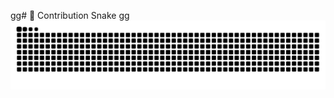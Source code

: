 gg# 🐍 Contribution Snake gg
![Snake animation](https://raw.githubusercontent.com/Kartikmhatre/Kartikmhatre/output/snake.svg)
